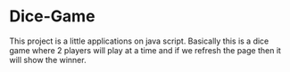 # Dice-Game
This project is a little applications on java script.
 Basically this is a dice game where 2 players will play at a time and if we refresh the page then it will show the winner.
